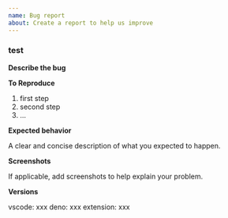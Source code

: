 ```yaml
---
name: Bug report
about: Create a report to help us improve
---
```


### test

**Describe the bug**

**To Reproduce**

1. first step
2. second step
3. ...

**Expected behavior**

A clear and concise description of what you expected to happen.

**Screenshots**

If applicable, add screenshots to help explain your problem.

**Versions**

vscode: xxx
deno: xxx
extension: xxx
